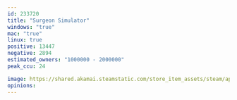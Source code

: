 ```yaml
---
id: 233720
title: "Surgeon Simulator"
windows: "true"
mac: "true"
linux: true
positive: 13447
negative: 2894
estimated_owners: "1000000 - 2000000"
peak_ccu: 24

image: https://shared.akamai.steamstatic.com/store_item_assets/steam/apps/233720/header.jpg?t=1726238747
opinions:
---
```

